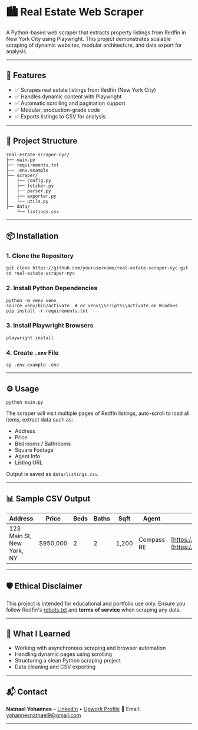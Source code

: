 # 🏙️ Real Estate Web Scraper

A Python-based web scraper that extracts property listings from Redfin in New York City using Playwright. This project demonstrates scalable scraping of dynamic websites, modular architecture, and data export for analysis.

---

## 🚀 Features

- ✅ Scrapes real estate listings from Redfin (New York City)
- ✅ Handles dynamic content with Playwright
- ✅ Automatic scrolling and pagination support
- ✅ Modular, production-grade code
- ✅ Exports listings to CSV for analysis

---

## 📁 Project Structure


```
real-estate-scraper-nyc/
├── main.py                  
├── requirements.txt        
├── .env.example              
├── scraper/                 
│   ├── config.py
│   ├── fetcher.py
│   ├── parser.py
│   ├── exporter.py
│   └── utils.py
├── data/
    └── listings.csv            

```
---

## 📦 Installation

### 1. Clone the Repository
```
git clone https://github.com/yourusername/real-estate-scraper-nyc.git
cd real-estate-scraper-nyc
```

### 2. Install Python Dependencies

```
python -m venv venv
source venv/bin/activate  # or venv\\Scripts\\activate on Windows
pip install -r requirements.txt
```

### 3. Install Playwright Browsers

```
playwright install
```

### 4. Create `.env` File

```
cp .env.example .env
```

---

## ⚙️ Usage

```
python main.py
```

The scraper will visit multiple pages of Redfin listings, auto-scroll to load all items, extract data such as:

* Address
* Price
* Bedrooms / Bathrooms
* Square Footage
* Agent Info
* Listing URL

Output is saved as `data/listings.csv`.

---

## 📊 Sample CSV Output

| Address                   | Price     | Beds | Baths | Sqft  | Agent      | URL                                           |
| ------------------------- | --------- | ---- | ----- | ----- | ---------- | --------------------------------------------- |
| 123 Main St, New York, NY | \$950,000 | 2    | 2     | 1,200 | Compass RE | [https://redfin.com/](https://redfin.com/)... |

---

## 🛡️ Ethical Disclaimer

This project is intended for educational and portfolio use only. Ensure you follow Redfin's [robots.txt](https://www.redfin.com/robots.txt) and **terms of service** when scraping any data.

---

## 🧠 What I Learned

* Working with asynchronous scraping and browser automation
* Handling dynamic pages using scrolling
* Structuring a clean Python scraping project
* Data cleaning and CSV exporting

---

## 📬 Contact

**Natnael Yohannes** – [LinkedIn](https://www.linkedin.com/in/natnael-yohannes-gesiab/) • [Upwork Profile](https://www.upwork.com/freelancers/~01cfd1e9bf46f6a96c)
📧 Email: [yohannesnatnael9@gmail.com](mailto:yohannesnatnael9@gmail.com)

---
 
 
